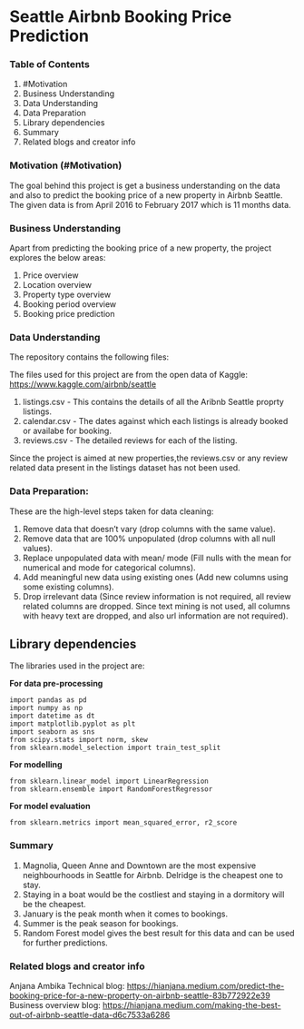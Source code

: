 # Seattle Airbnb Booking Price Prediction

### Table of Contents
1. #Motivation
2. Business Understanding
3. Data Understanding
4. Data Preparation
5. Library dependencies
6. Summary
7. Related blogs and creator info

### Motivation (#Motivation)

The goal behind this project is get a business understanding on the data and also to predict the booking price of a new property in Airbnb Seattle. The given data is from April 2016 to February 2017 which is 11 months data.

### Business Understanding

Apart from predicting the booking price of a new property, the project explores the below areas:

1. Price overview
2. Location overview
3. Property type overview
4. Booking period overview
5. Booking price prediction

### Data Understanding

The repository contains the following files:



The files used for this project are from the open data of Kaggle: https://www.kaggle.com/airbnb/seattle

1) listings.csv - This contains the details of all the Aribnb Seattle proprty listings.
2) calendar.csv - The dates against which each listings is already booked or availabe for booking.
3) reviews.csv - The detailed reviews for each of the listing.

Since the project is aimed at new properties,the reviews.csv or any review related data present in the listings dataset has not been used. 


### Data Preparation:

These are the high-level steps taken for data cleaning:
1. Remove data that doesn’t vary (drop columns with the same value).
2. Remove data that are 100% unpopulated (drop columns with all null values).
3. Replace unpopulated data with mean/ mode (Fill nulls with the mean for numerical and mode for categorical columns).
4. Add meaningful new data using existing ones (Add new columns using some existing columns).
5. Drop irrelevant data (Since review information is not required, all review related columns are dropped. Since text mining is not used, all columns 
   with heavy text are dropped, and also url information are not required).

## Library dependencies
The libraries used in the project are:

**For data pre-processing**

```
import pandas as pd
import numpy as np
import datetime as dt
import matplotlib.pyplot as plt
import seaborn as sns
from scipy.stats import norm, skew
from sklearn.model_selection import train_test_split
```

**For modelling**

```
from sklearn.linear_model import LinearRegression
from sklearn.ensemble import RandomForestRegressor
```

**For model evaluation**

```
from sklearn.metrics import mean_squared_error, r2_score
```

### Summary
1. Magnolia, Queen Anne and Downtown are the most expensive neighbourhoods in Seattle for Airbnb. Delridge is the cheapest one to stay.
2. Staying in a boat would be the costliest and staying in a dormitory will be the cheapest.
3. January is the peak month when it comes to bookings.
4. Summer is the peak season for bookings.
5. Random Forest model gives the best result for this data and can be used for further predictions.

### Related blogs and creator info

Anjana Ambika
Technical blog: https://hianjana.medium.com/predict-the-booking-price-for-a-new-property-on-airbnb-seattle-83b772922e39 
Business overview blog: https://hianjana.medium.com/making-the-best-out-of-airbnb-seattle-data-d6c7533a6286


